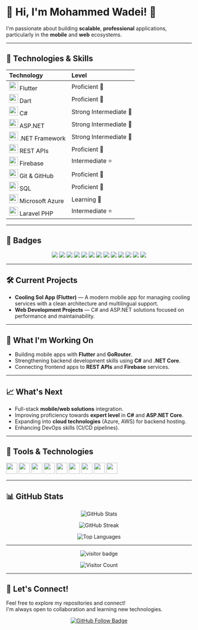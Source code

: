 # 🧊 Hi, I'm Mohammed Wadei! 👋

I'm passionate about building **scalable**, **professional** applications, particularly in the **mobile** and **web** ecosystems.

---

## 🚀 Technologies & Skills

| Technology | Level |
|:-----------|:------|
| <img src="https://img.icons8.com/color/48/flutter.png" width="24"/> Flutter | Proficient 🚀 |
| <img src="https://img.icons8.com/color/48/dart.png" width="24"/> Dart | Proficient 🚀 |
| <img src="https://img.icons8.com/color/48/c-sharp-logo.png" width="24"/> C# | Strong Intermediate 🎯 |
| <img src="https://img.icons8.com/color/48/asp.png" width="24"/> ASP.NET | Strong Intermediate 🎯 |
| <img src="https://img.icons8.com/ios-filled/50/000000/net-framework.png" width="24"/> .NET Framework | Strong Intermediate 🎯 |
| <img src="https://img.icons8.com/ios-filled/50/api-settings.png" width="24"/> REST APIs | Proficient 🚀 |
| <img src="https://img.icons8.com/color/48/firebase.png" width="24"/> Firebase | Intermediate ⭐ |
| <img src="https://img.icons8.com/ios-glyphs/30/github.png" width="24"/> Git & GitHub | Proficient 🚀 |
| <img src="https://img.icons8.com/ios-filled/50/sql.png" width="24"/> SQL | Proficient 🚀 |
| <img src="https://img.icons8.com/color/48/azure-1.png" width="24"/> Microsoft Azure | Learning 📘 |
| <img src="https://img.icons8.com/external-tal-revivo-color-tal-revivo/48/000000/external-laravel-is-a-free-open-source-php-web-framework-logo-color-tal-revivo.png" width="24"/> Laravel PHP | Intermediate ⭐ |



---

## 🏅 Badges

<p align="center">
  <img src="https://img.shields.io/badge/Flutter-Expert-blue?logo=flutter&logoColor=white&style=for-the-badge"/>
  <img src="https://img.shields.io/badge/Dart-Expert-blue?logo=dart&logoColor=white&style=for-the-badge"/>
  <img src="https://img.shields.io/badge/C%23-Strong%20Intermediate-239120?logo=c-sharp&logoColor=white&style=for-the-badge"/>
  <img src="https://img.shields.io/badge/ASP.NET-Strong%20Intermediate-512BD4?logo=dotnet&logoColor=white&style=for-the-badge"/>
  <img src="https://img.shields.io/badge/.NET%20Framework-Strong%20Intermediate-512BD4?logo=dotnet&logoColor=white&style=for-the-badge"/>
  <img src="https://img.shields.io/badge/REST%20APIs-Proficient-green?logo=api&logoColor=white&style=for-the-badge"/>
  <img src="https://img.shields.io/badge/Firebase-Intermediate-FFCA28?logo=firebase&logoColor=black&style=for-the-badge"/>
  <img src="https://img.shields.io/badge/Git%20&%20GitHub-Proficient-orange?logo=git&logoColor=white&style=for-the-badge"/>
  <img src="https://img.shields.io/badge/SQL-Proficient-003B57?logo=postgresql&logoColor=white&style=for-the-badge"/>
  <img src="https://img.shields.io/badge/Azure-Learning-0089D6?logo=microsoftazure&logoColor=white&style=for-the-badge"/>
  <img src="https://img.shields.io/badge/Laravel%20PHP-Intermediate-FF2D20?logo=laravel&logoColor=white&style=for-the-badge"/>
  <img src="https://img.shields.io/badge/Open%20Source-Active-brightgreen?logo=github&logoColor=white&style=for-the-badge" />
  <img src="https://img.shields.io/badge/Available%20For%20Hire-Yes-green?style=for-the-badge" />
</p>


---

## 🛠️ Current Projects

- **Cooling Sol App (Flutter)** — A modern mobile app for managing cooling services with a clean architecture and multilingual support.
- **Web Development Projects** — C# and ASP.NET solutions focused on performance and maintainability.

---

## 🔭 What I'm Working On

- Building mobile apps with **Flutter** and **GoRouter**.
- Strengthening backend development skills using **C#** and **.NET Core**.
- Connecting frontend apps to **REST APIs** and **Firebase** services.

---

## 📈 What's Next

- Full-stack **mobile/web solutions** integration.
- Improving proficiency towards **expert level** in **C#** and **ASP.NET Core**.
- Expanding into **cloud technologies** (Azure, AWS) for backend hosting.
- Enhancing DevOps skills (CI/CD pipelines).

---

## 🧰 Tools & Technologies

<img src="https://img.icons8.com/color/48/flutter.png" width="30"/> <img src="https://img.icons8.com/color/48/dart.png" width="30"/> <img src="https://img.icons8.com/color/48/c-sharp-logo.png" width="30"/> <img src="https://img.icons8.com/color/48/asp.png" width="30"/> <img src="https://img.icons8.com/color/48/firebase.png" width="30"/> <img src="https://img.icons8.com/color/48/azure-1.png" width="30"/> <img src="https://img.icons8.com/ios-glyphs/30/github.png" width="30"/> <img src="https://img.icons8.com/ios-filled/50/sql.png" width="30"/> <img src="https://img.icons8.com/external-tal-revivo-color-tal-revivo/48/000000/external-laravel-is-a-free-open-source-php-web-framework-logo-color-tal-revivo.png" width="30"/> 

---

## 📊 GitHub Stats

<p align="center">
  <img src="https://github-readme-stats.vercel.app/api?username=Mwadei&show_icons=true&theme=radical" alt="GitHub Stats" />
</p>

<p align="center">
  <img src="https://github-readme-streak-stats.herokuapp.com?user=Mwadei&theme=radical" alt="GitHub Streak" />
</p>

<p align="center">
  <img src="https://github-readme-stats.vercel.app/api/top-langs/?username=Mwadei&layout=compact&theme=radical" alt="Top Languages" />
</p>

---

<p align="center">
  <img src="https://visitor-badge.laobi.icu/badge?page_id=Mwadei.Mwadei" alt="visitor badge"/>
</p>

<p align="center">
  <img src="https://count.getloli.com/get/@Mwadei.profile?theme=rule34" alt="Visitor Count"/>
</p>

---
## 🌟 Let's Connect!

Feel free to explore my repositories and connect!  
I'm always open to collaboration and learning new technologies.

<p align="center">
  <a href="https://github.com/Mwadei">
    <img src="https://img.shields.io/github/followers/Mwadei?label=Follow%20Me&style=social" alt="GitHub Follow Badge"/>
  </a>
</p>

<!--
**Mwadei/Mwadei** is a ✨ _special_ ✨ repository because its `README.md` (this file) appears on your GitHub profile.

Here are some ideas to get you started:

- 🔭 I’m currently working on ...
- 🌱 I’m currently learning ...
- 👯 I’m looking to collaborate on ...
- 🤔 I’m looking for help with ...
- 💬 Ask me about ...
- 📫 How to reach me: ...
- 😄 Pronouns: ...
- ⚡ Fun fact: ...
-->
